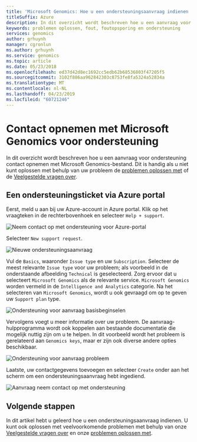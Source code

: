 ```yaml
---
title: 'Microsoft Genomics: Hoe u een ondersteuningsaanvraag indienen | Microsoft Docs'
titleSuffix: Azure
description: In dit overzicht wordt beschreven hoe u een aanvraag voor ondersteuning contact opnemen met Microsoft Genomics-bestand. Dit is handig als u niet kunt oplossen met behulp van de gids voor probleemoplossing of de veelgestelde vragen over het probleem.
keywords: problemen oplossen, fout, foutopsporing en ondersteuning
services: genomics
author: grhuynh
manager: cgronlun
ms.author: grhuynh
ms.service: genomics
ms.topic: article
ms.date: 05/23/2018
ms.openlocfilehash: ed37d42d8ec1692cc5edb62b68536803f47205f5
ms.sourcegitcommit: 3102f886aa962842303c8753fe8fa5324a52834a
ms.translationtype: MT
ms.contentlocale: nl-NL
ms.lasthandoff: 04/23/2019
ms.locfileid: "60721246"
---
```

# <a name="how-to-contact-microsoft-genomics-for-support"></a>Contact opnemen met Microsoft Genomics voor ondersteuning
In dit overzicht wordt beschreven hoe u een aanvraag voor ondersteuning contact opnemen met Microsoft Genomics-bestand. Dit is handig als u niet kunt oplossen met behulp van uw probleem de [problemen oplossen met](troubleshooting-guide-genomics.md) of de [Veelgestelde vragen over](frequently-asked-questions-genomics.md). 


## <a name="file-a-support-ticket-through-the-azure-portal"></a>Een ondersteuningsticket via Azure portal
Eerst, meld u aan bij uw Azure-account in Azure portal. Klik op het vraagteken in de rechterbovenhoek en selecteer `Help + support`.

![Neem contact op met ondersteuning voor Azure-portal](./media/file-support-ticket/genomics-contact-support.png "contact op met ondersteuning van Azure portal") 



Selecteer `New support request`. 

![Nieuwe ondersteuningsaanvraag](./media/file-support-ticket/new-support-request.png "nieuwe ondersteuningsaanvraag") 

Vul de `Basics`, waaronder `Issue type` en uw `Subscription`. Selecteer de meest relevante `Issue type` voor uw probleem; als voorbeeld in de onderstaande afbeelding `Technical` is geselecteerd. Zorg ervoor dat u selecteert `Microsoft Genomics` als de relevante service.  `Microsoft Genomics` worden vermeld in de `Intelligence and Analytics` categorie.   Na het selecteren van `Microsoft Genomics`, wordt u ook gevraagd om op te geven uw `Support plan` type.

![Ondersteuning voor aanvraag basisbeginselen](./media/file-support-ticket/support-request-basics.png "grondbeginselen van ondersteuning voor aanvraag")


Vervolgens voegt u meer informatie over uw probleem. De aanvraag-hulpprogramma wordt ook koppelen aan bestaande documentatie die mogelijk nuttig zijn om u te helpen. In dit voorbeeld wordt het probleem is gerelateerd aan `Genomics keys`, maar er zijn ook diverse andere opties beschikbaar.

![Ondersteuning voor aanvraag probleem](./media/file-support-ticket/support-request-problem.png "ondersteuning aanvraag probleem")

Laatste, uw contactgegevens toevoegen en selecteer `Create` onder aan het scherm om een ondersteuningsaanvraag hebt ingediend.

![Aanvraag neem contact op met ondersteuning](./media/file-support-ticket/support-request-contact.png "contact op met de ondersteuning van aanvraag")

## <a name="next-steps"></a>Volgende stappen
In dit artikel hebt u geleerd hoe u een ondersteuningsaanvraag indienen. U kunt ook oplossen met veelvoorkomende problemen met behulp van onze [Veelgestelde vragen over](frequently-asked-questions-genomics.md) en onze [problemen oplossen met](troubleshooting-guide-genomics.md). 
